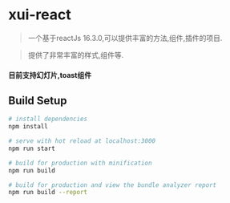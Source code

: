 # xui-react

> 一个基于reactJs 16.3.0,可以提供丰富的方法,组件,插件的项目.

> 提供了非常丰富的样式,组件等.

#### 目前支持幻灯片,toast组件

## Build Setup

``` bash
# install dependencies
npm install

# serve with hot reload at localhost:3000
npm run start

# build for production with minification
npm run build

# build for production and view the bundle analyzer report
npm run build --report
```